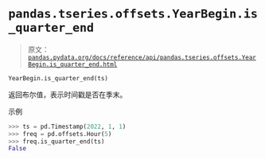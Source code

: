 # `pandas.tseries.offsets.YearBegin.is_quarter_end`

> 原文：[`pandas.pydata.org/docs/reference/api/pandas.tseries.offsets.YearBegin.is_quarter_end.html`](https://pandas.pydata.org/docs/reference/api/pandas.tseries.offsets.YearBegin.is_quarter_end.html)

```py
YearBegin.is_quarter_end(ts)
```

返回布尔值，表示时间戳是否在季末。

示例

```py
>>> ts = pd.Timestamp(2022, 1, 1)
>>> freq = pd.offsets.Hour(5)
>>> freq.is_quarter_end(ts)
False 
```
